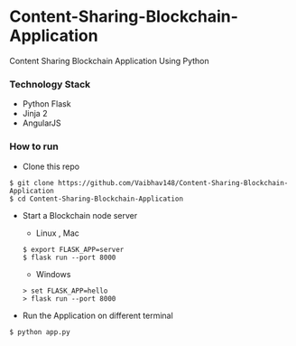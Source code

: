 # Content-Sharing-Blockchain-Application
Content Sharing Blockchain Application Using Python

### Technology Stack
- Python Flask
- Jinja 2
- AngularJS

### How to run

- Clone this repo
```
$ git clone https://github.com/Vaibhav148/Content-Sharing-Blockchain-Application
$ cd Content-Sharing-Blockchain-Application
```
- Start a Blockchain node server
  - Linux , Mac
  ```
  $ export FLASK_APP=server
  $ flask run --port 8000
  ```
  

  - Windows
  ```
  > set FLASK_APP=hello
  > flask run --port 8000
  ```
- Run the Application on different terminal
```
$ python app.py
```
 
  
 
